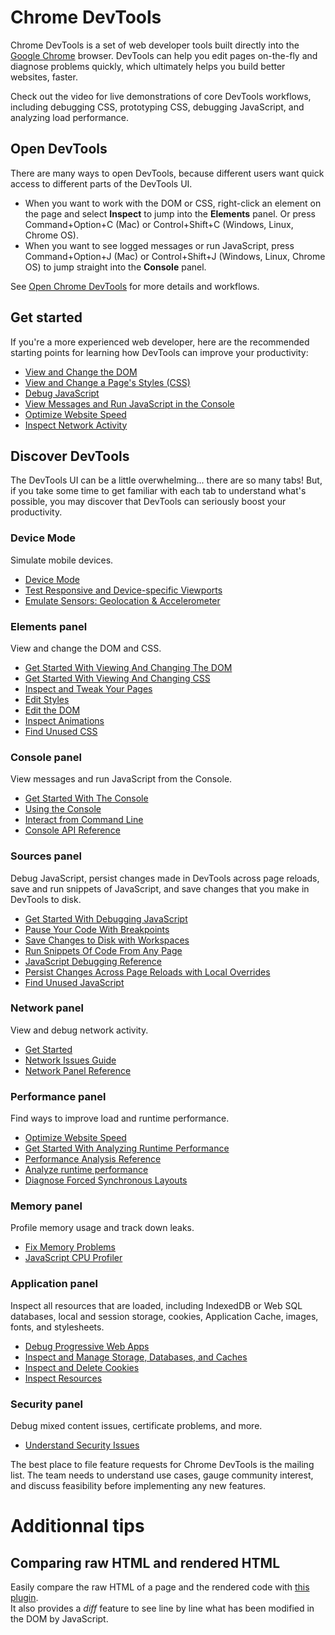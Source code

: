 # Chrome DevTools

Chrome DevTools is a set of web developer tools built directly into the [Google Chrome](https://www.google.com/chrome/) browser. DevTools can help you edit pages on-the-fly and diagnose problems quickly, which ultimately helps you build better websites, faster.

Check out the video for live demonstrations of core DevTools workflows, including debugging CSS, prototyping CSS, debugging JavaScript, and analyzing load performance.

## Open DevTools <a id="open"></a>

There are many ways to open DevTools, because different users want quick access to different parts of the DevTools UI.

* When you want to work with the DOM or CSS, right-click an element on the page and select **Inspect** to jump into the **Elements** panel. Or press Command+Option+C \(Mac\) or Control+Shift+C \(Windows, Linux, Chrome OS\).
* When you want to see logged messages or run JavaScript, press Command+Option+J \(Mac\) or Control+Shift+J \(Windows, Linux, Chrome OS\) to jump straight into the **Console** panel.

See [Open Chrome DevTools]() for more details and workflows.

## Get started <a id="start"></a>

If you're a more experienced web developer, here are the recommended starting points for learning how DevTools can improve your productivity:

* [View and Change the DOM](https://developers.google.com/web/tools/chrome-devtools/dom)
* [View and Change a Page's Styles \(CSS\)]()
* [Debug JavaScript](https://developers.google.com/web/tools/chrome-devtools/javascript)
* [View Messages and Run JavaScript in the Console](https://developers.google.com/web/tools/chrome-devtools/console/get-started)
* [Optimize Website Speed](https://developers.google.com/web/tools/chrome-devtools/speed/get-started)
* [Inspect Network Activity]()

## Discover DevTools <a id="discover"></a>

The DevTools UI can be a little overwhelming... there are so many tabs! But, if you take some time to get familiar with each tab to understand what's possible, you may discover that DevTools can seriously boost your productivity.

### Device Mode <a id="device-mode"></a>

Simulate mobile devices.

* [Device Mode](https://developers.google.com/web/tools/chrome-devtools/device-mode)
* [Test Responsive and Device-specific Viewports](https://developers.google.com/web/tools/chrome-devtools/device-mode/emulate-mobile-viewports)
* [Emulate Sensors: Geolocation & Accelerometer](https://developers.google.com/web/tools/chrome-devtools/device-mode/device-input-and-sensors)

### Elements panel <a id="elements"></a>

View and change the DOM and CSS.

* [Get Started With Viewing And Changing The DOM](https://developers.google.com/web/tools/chrome-devtools/dom)
* [Get Started With Viewing And Changing CSS]()
* [Inspect and Tweak Your Pages](https://developers.google.com/web/tools/chrome-devtools/inspect-styles)
* [Edit Styles]()
* [Edit the DOM](https://developers.google.com/web/tools/chrome-devtools/inspect-styles/edit-dom)
* [Inspect Animations]()
* [Find Unused CSS]()

### Console panel <a id="console"></a>

View messages and run JavaScript from the Console.

* [Get Started With The Console](https://developers.google.com/web/tools/chrome-devtools/console/get-started)
* [Using the Console]()
* [Interact from Command Line](https://developers.google.com/web/tools/chrome-devtools/console/command-line-reference)
* [Console API Reference](https://developers.google.com/web/tools/chrome-devtools/console/console-reference)

### Sources panel <a id="sources"></a>

Debug JavaScript, persist changes made in DevTools across page reloads, save and run snippets of JavaScript, and save changes that you make in DevTools to disk.

* [Get Started With Debugging JavaScript](https://developers.google.com/web/tools/chrome-devtools/javascript)
* [Pause Your Code With Breakpoints](https://developers.google.com/web/tools/chrome-devtools/javascript/breakpoints)
* [Save Changes to Disk with Workspaces](https://developers.google.com/web/tools/setup/setup-workflow)
* [Run Snippets Of Code From Any Page](https://developers.google.com/web/tools/chrome-devtools/snippets)
* [JavaScript Debugging Reference](https://developers.google.com/web/tools/chrome-devtools/javascript/reference)
* [Persist Changes Across Page Reloads with Local Overrides](https://developers.google.com/web/updates/2018/01/devtools#overrides)
* [Find Unused JavaScript]()

### Network panel <a id="network"></a>

View and debug network activity.

* [Get Started](https://developers.google.com/web/tools/chrome-devtools/network-performance)
* [Network Issues Guide](https://developers.google.com/web/tools/chrome-devtools/network-performance/issues)
* [Network Panel Reference](https://developers.google.com/web/tools/chrome-devtools/network-performance/reference)

### Performance panel <a id="performance"></a>

Find ways to improve load and runtime performance.

* [Optimize Website Speed](https://developers.google.com/web/tools/chrome-devtools/speed/get-started)
* [Get Started With Analyzing Runtime Performance](https://developers.google.com/web/tools/chrome-devtools/evaluate-performance)
* [Performance Analysis Reference](https://developers.google.com/web/tools/chrome-devtools/evaluate-performance/reference)
* [Analyze runtime performance](https://developers.google.com/web/tools/chrome-devtools/rendering-tools)
* [Diagnose Forced Synchronous Layouts](https://developers.google.com/web/tools/chrome-devtools/rendering-tools/forced-synchronous-layouts)

### Memory panel <a id="memory"></a>

 Profile memory usage and track down leaks.

* [Fix Memory Problems](https://developers.google.com/web/tools/chrome-devtools/memory-problems)
* [JavaScript CPU Profiler](https://developers.google.com/web/tools/chrome-devtools/rendering-tools/js-execution)

### Application panel <a id="application"></a>

Inspect all resources that are loaded, including IndexedDB or Web SQL databases, local and session storage, cookies, Application Cache, images, fonts, and stylesheets.

* [Debug Progressive Web Apps](https://developers.google.com/web/tools/chrome-devtools/progressive-web-apps)
* [Inspect and Manage Storage, Databases, and Caches](https://developers.google.com/web/tools/chrome-devtools/manage-data/local-storage)
* [Inspect and Delete Cookies](https://developers.google.com/web/tools/chrome-devtools/manage-data/cookies)
* [Inspect Resources](https://developers.google.com/web/tools/chrome-devtools/manage-data/page-resources)

### Security panel <a id="security"></a>

Debug mixed content issues, certificate problems, and more.

* [Understand Security Issues](https://developers.google.com/web/tools/chrome-devtools/security)

The best place to file feature requests for Chrome DevTools is the mailing list. The team needs to understand use cases, gauge community interest, and discuss feasibility before implementing any new features.



# Additionnal tips

## Comparing raw HTML and rendered HTML

Easily compare the raw HTML of a page and the rendered code with [this plugin](https://chrome.google.com/webstore/detail/view-rendered-source/ejgngohbdedoabanmclafpkoogegdpob).  
It also provides a _diff_ feature to see line by line what has been modified in the DOM by JavaScript.  
